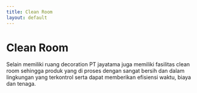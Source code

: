 ```yaml
---
title: Clean Room
layout: default
---
```


# Clean Room

Selain memiliki ruang decoration PT jayatama juga memiliki fasilitas clean room sehingga produk yang di proses dengan sangat bersih dan dalam lingkungan yang terkontrol serta dapat memberikan efisiensi waktu, biaya dan tenaga. 